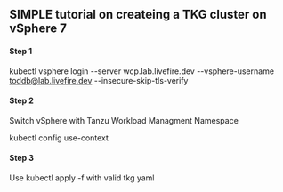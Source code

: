 ## SIMPLE tutorial on createing a TKG cluster on vSphere 7 ##

#### Step 1 ####

  kubectl vsphere login --server wcp.lab.livefire.dev --vsphere-username toddb@lab.livefire.dev --insecure-skip-tls-verify

#### Step 2 #### 

Switch vSphere with Tanzu Workload Managment Namespace 

  kubectl config use-context <Workload Managment Namespace>

#### Step 3 #### 

Use kubectl apply -f with valid tkg yaml

``` kubectl apply -f <tkg.cluster.deployment.yaml>
